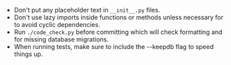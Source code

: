 - Don't put any placeholder text in `__init__.py` files.
- Don't use lazy imports inside functions or methods unless necessary for to avoid cyclic dependencies.
- Run `./code_check.py` before committing which will check formatting and for missing database migrations.
- When running tests, make sure to include the --keepdb flag to speed things up.
